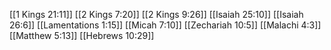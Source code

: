 [[1 Kings 21:11]]
[[2 Kings 7:20]]
[[2 Kings 9:26]]
[[Isaiah 25:10]]
[[Isaiah 26:6]]
[[Lamentations 1:15]]
[[Micah 7:10]]
[[Zechariah 10:5]]
[[Malachi 4:3]]
[[Matthew 5:13]]
[[Hebrews 10:29]]
